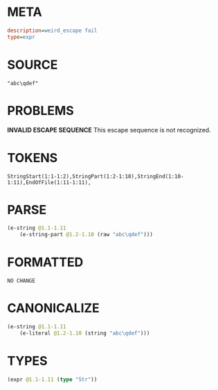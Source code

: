 # META
~~~ini
description=weird_escape fail
type=expr
~~~
# SOURCE
~~~roc
"abc\qdef"
~~~
# PROBLEMS
**INVALID ESCAPE SEQUENCE**
This escape sequence is not recognized.

# TOKENS
~~~zig
StringStart(1:1-1:2),StringPart(1:2-1:10),StringEnd(1:10-1:11),EndOfFile(1:11-1:11),
~~~
# PARSE
~~~clojure
(e-string @1.1-1.11
	(e-string-part @1.2-1.10 (raw "abc\qdef")))
~~~
# FORMATTED
~~~roc
NO CHANGE
~~~
# CANONICALIZE
~~~clojure
(e-string @1.1-1.11
	(e-literal @1.2-1.10 (string "abc\qdef")))
~~~
# TYPES
~~~clojure
(expr @1.1-1.11 (type "Str"))
~~~
